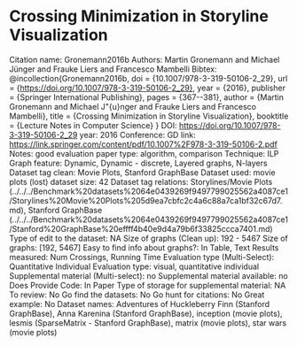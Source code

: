 # Crossing Minimization in Storyline Visualization

Citation name: Gronemann2016b
Authors: Martin Gronemann and Michael Jünger and Frauke Liers and Francesco Mambelli
Bibtex: @incollection{Gronemann2016b,
doi = {10.1007/978-3-319-50106-2_29},
url = {https://doi.org/10.1007/978-3-319-50106-2_29},
year = {2016},
publisher = {Springer International Publishing},
pages = {367--381},
author = {Martin Gronemann and Michael J\"{u}nger and Frauke Liers and Francesco Mambelli},
title = {Crossing Minimization in Storyline Visualization},
booktitle = {Lecture Notes in Computer Science}
}
DOI: https://doi.org/10.1007/978-3-319-50106-2_29
year: 2016
Conference: GD
link: https://link.springer.com/content/pdf/10.1007%2F978-3-319-50106-2.pdf
Notes: good evaluation
paper type: algorithm, comparison
Technique: ILP
Graph feature: Dynamic, Dynamic - discrete, Layered graphs, N-layers
Dataset tag clean: Movie Plots, Stanford GraphBase
Dataset used: movie plots (lost)
dataset size: 42
Dataset tag relations: Storylines/Movie Plots (../../../Benchmark%20datasets%2064e0439269f9497799025562a4087ce1/Storylines%20Movie%20Plots%205d9ea7cbfc2c4a6c88a7ca1bf32c67d7.md), Stanford GraphBase (../../../Benchmark%20datasets%2064e0439269f9497799025562a4087ce1/Stanford%20GraphBase%20effff4b40e9d4a79b6f33825ccca7401.md)
Type of edit to the dataset: NA
Size of graphs (Clean up): 192 - 5467
Size of graphs: [192, 5467]
Easy to find info about graphs?: In Table, Text
Results measured: Num Crossings, Running Time
Evaluation type (Multi-Select): Quantitative Individual
Evaluation type: visual, quantitative individual
Supplemental material (Multi-select): no
Supplemental material available: no
Does Provide Code: In Paper
Type of storage for supplemental material: NA
To review: No
Go find the datasets: No
Go hunt for citations: No
Great example: No
Dataset names: Adventures of Huckleberry Finn (Stanford GraphBase), Anna Karenina (Stanford GraphBase), inception (movie plots), lesmis (SparseMatrix - Stanford GraphBase), matrix (movie plots), star wars (movie plots)
